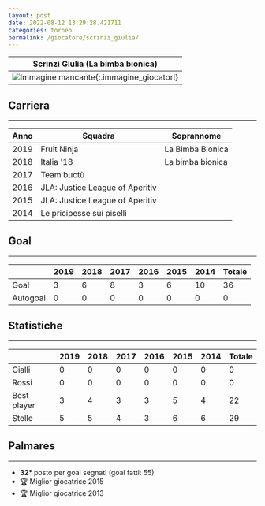 ```yaml
---
layout: post
date: 2022-08-12 13:29:28.421711
categories: torneo
permalink: /giocatore/scrinzi_giulia/
---
```

<link rel='stylesheets' href='./../assets/giocatori.css'>

| Scrinzi Giulia (La bimba bionica) |
|:-----:|
| ![Immagine mancante]('./../../assets/giocatori/scrinzi_giulia.png){:.immagine_giocatori} |


## Carriera
----

|Anno|Squadra|Soprannome|
|:---:|---|---|
|2019|Fruit Ninja|La Bimba Bionica|
|2018|Italia '18|La bimba bionica|
|2017|Team buctù||
|2016|JLA: Justice League of Aperitiv||
|2015|JLA: Justice League of Aperitiv||
|2014|Le pricipesse sui piselli||


## Goal
----

| |2019|2018|2017|2016|2015|2014| Totale |
|---|---|---|---|---|---|---|---|
|Goal|3|6|8|3|6|10|36|
|Autogoal|0|0|0|0|0|0|0|


## Statistiche
----

| |2019|2018|2017|2016|2015|2014| Totale |
|---|---|---|---|---|---|---|---|
|Gialli|0|0|0|0|0|0|0|
|Rossi|0|0|0|0|0|0|0|
|Best player|3|4|3|3|5|4|22|
|Stelle|5|5|4|3|6|6|29|


## Palmares
----

- **32°** posto per goal segnati (goal fatti: 55)
- 🏆 Miglior giocatrice 2015
- 🏆 Miglior giocatrice 2013